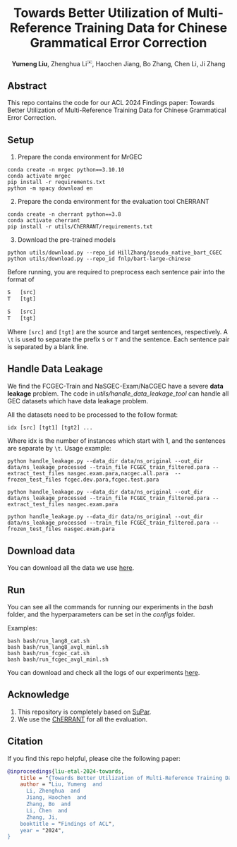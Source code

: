 <div align="center">

# Towards Better Utilization of Multi-Reference Training Data for Chinese Grammatical Error Correction
__Yumeng Liu__, Zhenghua Li<sup title="Corresponding author" style="font-size:10px">✉️</sup>, Haochen Jiang, Bo Zhang, Chen Li, Ji Zhang

</div>

## Abstract
This repo contains the code for our ACL 2024 Findings paper: Towards Better Utilization of Multi-Reference Training Data for Chinese Grammatical Error Correction.

## Setup
1. Prepare the conda environment for MrGEC
```shell
conda create -n mrgec python==3.10.10
conda activate mrgec
pip install -r requirements.txt
python -m spacy download en
```

2. Prepare the conda environment for the evaluation tool ChERRANT
```shell
conda create -n cherrant python==3.8
conda activate cherrant
pip install -r utils/ChERRANT/requirements.txt
```

3. Download the pre-trained models
```shell
python utils/download.py --repo_id HillZhang/pseudo_native_bart_CGEC
python utils/download.py --repo_id fnlp/bart-large-chinese
```

Before running, you are required to preprocess each sentence pair into the format of 
```txt
S   [src]
T   [tgt]

S   [src]
T   [tgt]
```
Where `[src]` and `[tgt]` are the source and target sentences, respectively.
A `\t` is used to separate the prefix `S` or `T` and the sentence.
Each sentence pair is separated by a blank line.

## Handle Data Leakage
We find the FCGEC-Train and NaSGEC-Exam/NaCGEC have a severe **data leakage** problem. The code in *utils/handle_data_leakage_tool* can handle all GEC datasets which have data leakage problem.

All the datasets need to be processed to the follow format:
```txt
idx [src] [tgt1] [tgt2] ... 
```

Where idx is the number of instances which start with 1, and the sentences are separate by `\t`. Usage example:
```
python handle_leakage.py --data_dir data/ns_original --out_dir data/ns_leakage_processed --train_file FCGEC_train_filtered.para --extract_test_files nasgec.exam.para,nacgec.all.para  --frozen_test_files fcgec.dev.para,fcgec.test.para

python handle_leakage.py --data_dir data/ns_original --out_dir data/ns_leakage_processed --train_file FCGEC_train_filtered.para --extract_test_files nasgec.exam.para

python handle_leakage.py --data_dir data/ns_original --out_dir data/ns_leakage_processed --train_file FCGEC_train_filtered.para --frozen_test_files nasgec.exam.para
```


## Download data

You can download all the data we use [here](https://drive.google.com/file/d/1PwQ8l5HZ2E5vcW-QZlFYqcU0SqM2INws/view?usp=drive_link).

## Run
You can see all the commands for running our experiments in the *bash* folder, and the hyperparameters can be set in the *configs* folder.

Examples:
```shell
bash bash/run_lang8_cat.sh
bash bash/run_lang8_avgl_minl.sh
bash bash/run_fcgec_cat.sh
bash bash/run_fcgec_avgl_minl.sh
```

You can download and check all the logs of our experiments [here](https://github.com/ymliucs/MrGEC).

## Acknowledge
1. This repository is completely based on [SuPar](https://github.com/yzhangcs/parser).
2. We use the [ChERRANT](https://github.com/HillZhang1999/MuCGEC/tree/main/scorers/ChERRANT) for all the evaluation.

## Citation
If you find this repo helpful, please cite the following paper:
```bib
@inproceedings{liu-etal-2024-towards,
    title = "{Towards Better Utilization of Multi-Reference Training Data for Chinese Grammatical Error Correction}",
    author = "Liu, Yumeng  and
      Li, Zhenghua  and
      Jiang, Haochen  and
      Zhang, Bo  and
      Li, Chen  and
      Zhang, Ji,
    booktitle = "Findings of ACL",
    year = "2024",
}
```
